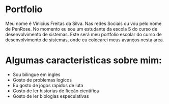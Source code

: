 # Portfolio
Meu nome é Vinicius Freitas da Silva. Nas redes Sociais ou vou pelo nome de PenRose. No momento eu sou um estudante da escola S do curso de desenvolvimento de sistemas. Este será meu portfolio escolar do curso de desenvolvimento de sistemas, onde eu colocarei meus avanços nesta area.

# Algumas caracteristicas sobre mim:
* Sou bilingue em ingles
* Gosto de problemas logicos
* Eu gosto de jogos rapidos de luta
* Gosto de ler historias de ficção cientifica
* Gosto de ler biologias especulativas
